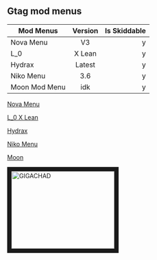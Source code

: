 ## Gtag mod menus

| Mod Menus     | Version       |Is Skiddable|
| ------------- |:-------------:| -----:|
| Nova Menu     |V3             |y      | 
| L_0           | X Lean        |y      |
| Hydrax        | Latest        | y     |
| Niko Menu     | 3.6           | y     |
| Moon Mod Menu | idk           | y     |

[Nova Menu](https://cdn.discordapp.com/attachments/1073325286151700540/1078933512775802942/Nova_Mod_MenuV3.dll)

[L_0 X Lean](https://cdn.discordapp.com/attachments/1049385194009919561/1079517446391742665/Lean_X_L_0.dll)

[Hydrax](https://cdn.discordapp.com/attachments/1049385194009919561/1078780002532851803/Hydrax_2-24-2023.dll)

[Niko Menu](https://cdn.discordapp.com/attachments/1049385194009919561/1078615128141987860/niko-paid-menu_30-01-23.zip)

[Moon](https://cdn.discordapp.com/attachments/1068636822994948188/1068639971377950780/mooncrack.dll)

<a href="http://www.youtube.com/watch?feature=player_embedded&v=5GV3mjjCfzY&ab
" target="_blank"><img src="http://img.youtube.com/vi/5GV3mjjCfzY&ab/0.jpg" 
alt="GIGACHAD" width="240" height="180" border="10" /></a>





